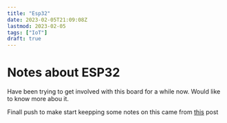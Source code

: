 ```yaml
---
title: "Esp32"
date: 2023-02-05T21:09:08Z
lastmod: 2023-02-05
tags: ["IoT"]
draft: true
---
```


# Notes about ESP32

Have been trying to get involved with this board for a while now. Would like to know more abou it. 

Finall push to make start keepping some notes on this came from [this](https://eitherway.io/posts/esp32-buyers-guide/) post 

